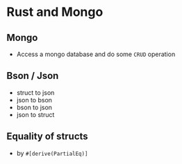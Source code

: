 # Rust and Mongo


## Mongo
* Access a mongo database and do some `CRUD` operation


## Bson / Json
* struct to json
* json to bson
* bson to json
* json to struct

## Equality of structs
* by `#[derive(PartialEq)]`

